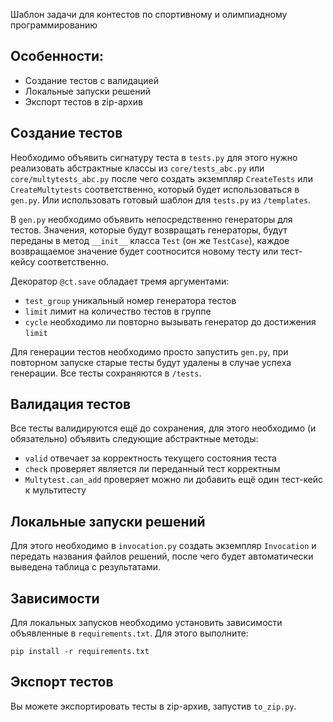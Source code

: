 Шаблон задачи для контестов по спортивному и олимпиадному программированию


## Особенности:
- Создание тестов с валидацией
- Локальные запуски решений
- Экспорт тестов в zip-архив


## Создание тестов

Необходимо объявить сигнатуру теста в `tests.py` для этого нужно реализовать абстрактные классы из `core/tests_abc.py` или `core/multytests_abc.py` после чего создать экземпляр `CreateTests` или `CreateMultytests` соответственно, который будет использоваться в `gen.py`. Или использовать готовый шаблон для `tests.py` из `/templates`.

В `gen.py` необходимо объявить непосредственно генераторы для тестов. Значения, которые будут возвращать генераторы, будут переданы в метод `__init__` класса `Test` (он же `TestCase`), каждое возвращаемое значение будет соотносится новому тесту или тест-кейсу соответственно.

Декоратор `@ct.save` обладает тремя аргументами:
- `test_group` уникальный номер генератора тестов
- `limit` лимит на количество тестов в группе
- `cycle` необходимо ли повторно вызывать генератор до достижения `limit`

Для генерации тестов необходимо просто запустить `gen.py`, при повторном запуске старые тесты будут удалены в случае успеха генерации. Все тесты сохраняются в `/tests`.

## Валидация тестов

Все тесты валидируются ещё до сохранения, для этого необходимо (и обязательно) объявить следующие абстрактные методы:
- `valid` отвечает за корректность текущего состояния теста
- `check` проверяет является ли переданный тест корректным
- `Multytest.can_add` проверяет можно ли добавить ещё один тест-кейс к мультитесту

## Локальные запуски решений

Для этого необходимо в `invocation.py` создать экземпляр `Invocation` и передать названия файлов решений, после чего будет автоматически выведена таблица с результатами.

## Зависимости

Для локальных запусков необходимо установить зависимости объявленные в `requirements.txt`. Для этого выполните:
```
pip install -r requirements.txt
```

## Экспорт тестов

Вы можете экспортировать тесты в zip-архив, запустив `to_zip.py`.
